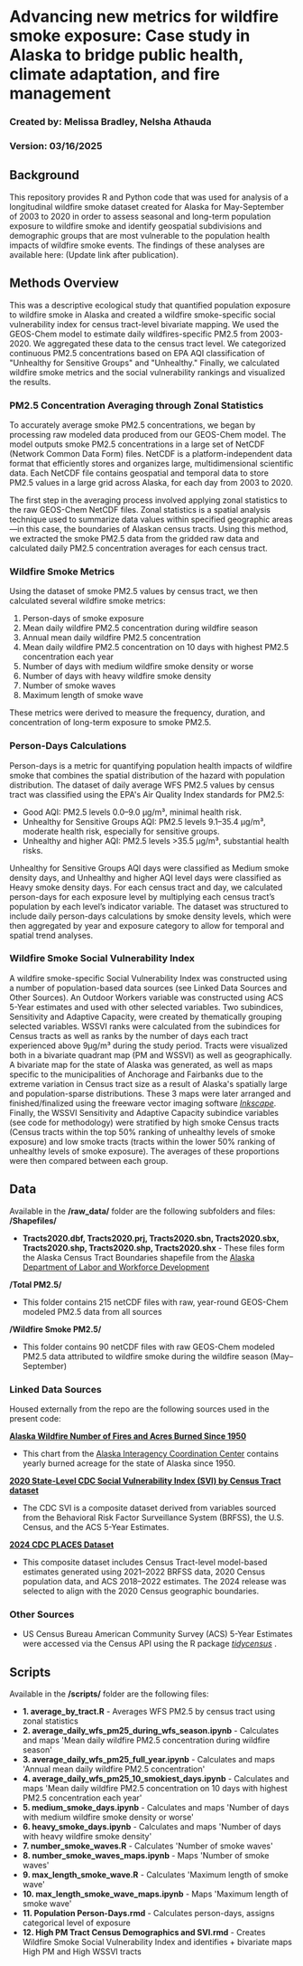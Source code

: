 # Advancing new metrics for wildfire smoke exposure: Case study in Alaska to bridge public health, climate adaptation, and fire management
### Created by: Melissa Bradley, Nelsha Athauda
### Version: 03/16/2025

## Background
This repository provides R and Python code that was used for analysis of a longitudinal wildfire smoke dataset created for Alaska for May-September of 2003 to 2020 in order to assess seasonal and long-term population exposure to wildfire smoke and identify geospatial subdivisions and demographic groups that are most vulnerable to the population health impacts of wildfire smoke events. The findings of these analyses are available here: (Update link after publication).

## Methods Overview
This was a descriptive ecological study that quantified population exposure to wildfire smoke in Alaska and created a wildfire smoke-specific social vulnerability index for census tract-level bivariate mapping. We used the GEOS-Chem model to estimate daily wildfires-specific PM2.5 from 2003-2020. We aggregated these data to the census tract level. We categorized continuous PM2.5 concentrations based on EPA AQI classification of "Unhealthy for Sensitive Groups" and "Unhealthy." Finally, we calculated wildfire smoke metrics and the social vulnerability rankings and visualized the results.

### PM2.5 Concentration Averaging through Zonal Statistics
To accurately average smoke PM2.5 concentrations, we began by processing raw modeled data produced from our GEOS-Chem model. The model outputs smoke PM2.5 concentrations in a large set of NetCDF (Network Common Data Form) files. NetCDF is a platform-independent data format that efficiently stores and organizes large, multidimensional scientific data. Each NetCDF file contains geospatial and temporal data to store PM2.5 values in a large grid across Alaska, for each day from 2003 to 2020.

The first step in the averaging process involved applying zonal statistics to the raw GEOS-Chem NetCDF files. Zonal statistics is a spatial analysis technique used to summarize data values within specified geographic areas—in this case, the boundaries of Alaskan census tracts. Using this method, we extracted the smoke PM2.5 data from the gridded raw data and calculated daily PM2.5 concentration averages for each census tract. 

### Wildfire Smoke Metrics
Using the dataset of smoke PM2.5 values by census tract, we then calculated several wildfire smoke metrics:

1. Person-days of smoke exposure
2. Mean daily wildfire PM2.5 concentration during wildfire season
3. Annual mean daily wildfire PM2.5 concentration
4. Mean daily wildfire PM2.5 concentration on 10 days with highest PM2.5 concentration each year
5. Number of days with medium wildfire smoke density or worse
6. Number of days with heavy wildfire smoke density
7. Number of smoke waves
8. Maximum length of smoke wave

These metrics were derived to measure the frequency, duration, and concentration of long-term exposure to smoke PM2.5.

### Person-Days Calculations
Person-days is a metric for quantifying population health impacts of wildfire smoke that combines the spatial distribution of the hazard with population distribution. The dataset of daily average WFS PM2.5 values by census tract was classified using the EPA's Air Quality Index standards for PM2.5:

* Good AQI: PM2.5 levels 0.0–9.0 µg/m³, minimal health risk.
* Unhealthy for Sensitive Groups AQI: PM2.5 levels 9.1–35.4 µg/m³, moderate health risk, especially for sensitive groups.
* Unhealthy and higher AQI: PM2.5 levels >35.5 µg/m³, substantial health risks.

Unhealthy for Sensitive Groups AQI days were classified as Medium smoke density days, and Unhealthy and higher AQI level days were classified as Heavy smoke density days. For each census tract and day, we calculated person-days for each exposure level by multiplying each census tract’s population by each level’s indicator variable. The dataset was structured to include daily person-days calculations by smoke density levels, which were then aggregated by year and exposure category to allow for temporal and spatial trend analyses.

### Wildfire Smoke Social Vulnerability Index 
A wildfire smoke-specific Social Vulnerability Index was constructed using a number of population-based data sources (see Linked Data Sources and Other Sources). An Outdoor Workers variable was constructed using ACS 5-Year estimates and used with other selected variables. Two subindices, Sensitivity and Adaptive Capacity, were created by thematically grouping selected variables. WSSVI ranks were calculated from the subindices for Census tracts as well as ranks by the number of days each tract experienced above 9µg/m³ during the study period. Tracts were visualized both in a bivariate quadrant map (PM and WSSVI) as well as geographically. A bivariate map for the state of Alaska was generated, as well as maps specific to the municipalities of Anchorage and Fairbanks due to the extreme variation in Census tract size as a result of Alaska's spatially large and population-sparse distributions. These 3 maps were later arranged and finished/finalized using the freeware vector imaging software <i>[Inkscape](https://inkscape.org/)</i>. Finally, the WSSVI Sensitivity and Adaptive Capacity subindice variables (see code for methodology) were stratified by high smoke Census tracts (Census tracts within the top 50% ranking of unhealthy levels of smoke exposure) and low smoke tracts (tracts within the lower 50% ranking of unhealthy levels of smoke exposure). The averages of these proportions were then compared between each group.

## Data
Available in the **/raw_data/** folder are the following subfolders and files:
**/Shapefiles/**
- **Tracts2020.dbf, Tracts2020.prj, Tracts2020.sbn, Tracts2020.sbx, Tracts2020.shp, Tracts2020.shp, Tracts2020.shx** - These files form the Alaska Census Tract Boundaries shapefile from the [Alaska 
Department of Labor and Workforce Development](https://live.laborstats.alaska.gov/article/maps-gis-data)

**/Total PM2.5/**
- This folder contains 215 netCDF files with raw, year-round GEOS-Chem modeled PM2.5 data from all sources

**/Wildfire Smoke PM2.5/**
- This folder contains 90 netCDF files with raw GEOS-Chem modeled PM2.5 data attributed to wildfire smoke during the wildfire season (May–September)

### Linked Data Sources

Housed externally from the repo are the following sources used in the present code: 

**[Alaska Wildfire Number of Fires and Acres Burned Since 1950](https://fire.ak.blm.gov/content/aicc/Statistics%20Directory/Alaska%20Fire%20History%20Chart.pdf)**
- This chart from the [Alaska Interagency Coordination Center](https://fire.ak.blm.gov/) contains yearly burned acreage for the state of Alaska since 1950.
  
**[2020 State-Level CDC Social Vulnerability Index (SVI) by Census Tract dataset](https://www.atsdr.cdc.gov/place-health/php/svi/svi-data-documentation-download.html)**
- The CDC SVI is a composite dataset derived from variables sourced from the Behavioral Risk Factor Surveillance System (BRFSS), the U.S. Census, and the ACS 5-Year Estimates.

**[2024 CDC PLACES Dataset](https://www.atsdr.cdc.gov/place-health/php/svi/svi-data-documentation-download.html)**
- This composite dataset includes Census Tract-level model-based estimates generated using 2021–2022 BRFSS data, 2020 Census population data, and ACS 2018–2022 estimates. The 2024 release was selected to align with the 2020 Census geographic boundaries.

### Other Sources
- US Census Bureau American Community Survey (ACS) 5-Year Estimates were accessed via the Census API using the R package <i> [tidycensus](https://walker-data.com/tidycensus/) </i>.

## Scripts

Available in the **/scripts/** folder are the following files:
- **1. average_by_tract.R** - Averages WFS PM2.5 by census tract using zonal statistics
- **2. average_daily_wfs_pm25_during_wfs_season.ipynb** - Calculates and maps 'Mean daily wildfire PM2.5 concentration during wildfire season'
- **3. average_daily_wfs_pm25_full_year.ipynb** - Calculates and maps 'Annual mean daily wildfire PM2.5 concentration'
- **4. average_daily_wfs_pm25_10_smokiest_days.ipynb** - Calculates and maps 'Mean daily wildfire PM2.5 concentration on 10 days with highest PM2.5 concentration each year'
- **5. medium_smoke_days.ipynb** - Calculates and maps 'Number of days with medium wildfire smoke density or worse'
- **6. heavy_smoke_days.ipynb** - Calculates and maps 'Number of days with heavy wildfire smoke density'
- **7. number_smoke_waves.R** - Calculates 'Number of smoke waves'
- **8. number_smoke_waves_maps.ipynb** - Maps 'Number of smoke waves'
- **9. max_length_smoke_wave.R** -  Calculates 'Maximum length of smoke wave'
- **10. max_length_smoke_wave_maps.ipynb** - Maps 'Maximum length of smoke wave'
- **11. Population Person-Days.rmd** - Calculates person-days, assigns categorical level of exposure
- **12. High PM Tract Census Demographics and SVI.rmd** - Creates Wildfire Smoke Social Vulnerability Index and identifies + bivariate maps High PM and High WSSVI tracts
